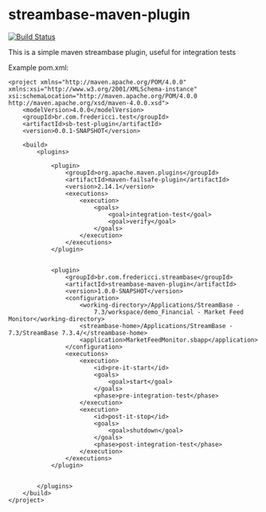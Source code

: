 streambase-maven-plugin
=======================

[![Build Status](https://travis-ci.org/dennysfredericci/streambase-maven-plugin.png?branch=master)](https://travis-ci.org/dennysfredericci/streambase-maven-plugin)

This is a simple maven streambase plugin, useful for integration tests



Example pom.xml:
    
    <project xmlns="http://maven.apache.org/POM/4.0.0" xmlns:xsi="http://www.w3.org/2001/XMLSchema-instance" xsi:schemaLocation="http://maven.apache.org/POM/4.0.0 http://maven.apache.org/xsd/maven-4.0.0.xsd">
    	<modelVersion>4.0.0</modelVersion>
    	<groupId>br.com.fredericci.test</groupId>
    	<artifactId>sb-test-plugin</artifactId>
    	<version>0.0.1-SNAPSHOT</version>
    
    	<build>
    		<plugins>
    
    			<plugin>
    				<groupId>org.apache.maven.plugins</groupId>
    				<artifactId>maven-failsafe-plugin</artifactId>
    				<version>2.14.1</version>
    				<executions>
    					<execution>
    						<goals>
    							<goal>integration-test</goal>
    							<goal>verify</goal>
    						</goals>
    					</execution>
    				</executions>
    			</plugin>
    
    
    			<plugin>
    				<groupId>br.com.fredericci.streambase</groupId>
    				<artifactId>streambase-maven-plugin</artifactId>
    				<version>1.0.0-SNAPSHOT</version>
    				<configuration>
    					<working-directory>/Applications/StreamBase -
    						7.3/workspace/demo_Financial - Market Feed Monitor</working-directory>
    					<streambase-home>/Applications/StreamBase - 7.3/StreamBase 7.3.4/</streambase-home>
    					<application>MarketFeedMonitor.sbapp</application>
    				</configuration>
    				<executions>
    					<execution>
    						<id>pre-it-start</id>
    						<goals>
    							<goal>start</goal>
    						</goals>
    						<phase>pre-integration-test</phase>
    					</execution>
    					<execution>
    						<id>post-it-stop</id>
    						<goals>
    							<goal>shutdown</goal>
    						</goals>
    						<phase>post-integration-test</phase>
    					</execution>
    				</executions>
    			</plugin>
    
    
    		</plugins>
    	</build>
    </project>

